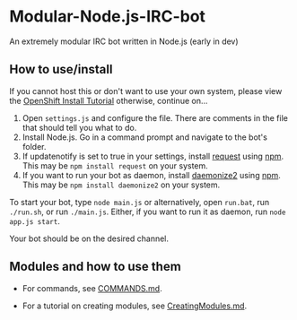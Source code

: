 # Modular-Node.js-IRC-bot

An extremely modular IRC bot written in Node.js (early in dev)

## How to use/install

If you cannot host this or don't want to use your own system, please view the [OpenShift Install Tutorial](https://github.com/LifeMushroom/Modular-Node.js-IRC-Bot/blob/master/OpenShift.md) otherwise, continue on...

1. Open ```settings.js``` and configure the file. There are comments in the file that should tell you what to do.
2. Install Node.js. Go in a command prompt and navigate to the bot's folder.
3. If updatenotify is set to true in your settings, install [request](https://www.npmjs.com/package/request) using [npm](https://www.npmjs.com/). This may be ```npm install request``` on your system.
4. If you want to run your bot as daemon, install [daemonize2](https://www.npmjs.com/package/daemonize2) using [npm](https://www.npmjs.com/). This may be ```npm install daemonize2``` on your system.

To start your bot, type ```node main.js``` or alternatively, open ```run.bat```, run ```./run.sh```, or run ```./main.js```. Either, if you want to run it as daemon, run ```node app.js start```.

Your bot should be on the desired channel.

## Modules and how to use them
- For commands, see [COMMANDS.md](https://github.com/LifeMushroom/Modular-Node.js-IRC-Bot/blob/master/COMMANDS.md).

- For a tutorial on creating modules, see [CreatingModules.md](https://github.com/LifeMushroom/Modular-Node.js-IRC-Bot/blob/master/CreatingModules.md).
